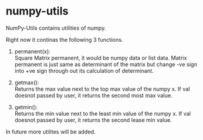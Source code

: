 numpy-utils
===========

NumPy-Utils contains utilities of numpy.

Right now it continas the following 3 functions.

1. permanent(x):     
        Square Matrix permanent, it would be numpy data or list data.
        Matrix permanent is just same as determinant of the matrix but change -ve
        sign into +ve sign through out its calculation of determinant.


2. getmax():  
        Returns the max value next to the top max value of the numpy x.
        If val doesnot passed by user, it returns the second most max value.

3. getmin():     
        Returns the min value next to the least min value of the numpy x.
        If val doesnot passed by user, it returns the second lease min value.

In future more utilites will be added.
